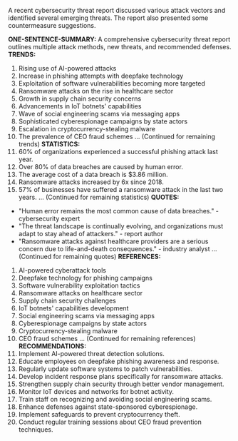 A recent cybersecurity threat report discussed various attack vectors and identified several emerging threats. The report also presented some countermeasure suggestions.

**ONE-SENTENCE-SUMMARY:** A comprehensive cybersecurity threat report outlines multiple attack methods, new threats, and recommended defenses.
**TRENDS:** 
1. Rising use of AI-powered attacks
2. Increase in phishing attempts with deepfake technology
3. Exploitation of software vulnerabilities becoming more targeted
4. Ransomware attacks on the rise in healthcare sector
5. Growth in supply chain security concerns
6. Advancements in IoT botnets' capabilities 
7. Wave of social engineering scams via messaging apps
8. Sophisticated cyberespionage campaigns by state actors
9. Escalation in cryptocurrency-stealing malware
10. The prevalence of CEO fraud schemes
... (Continued for remaining trends)
**STATISTICS:** 
1. 60% of organizations experienced a successful phishing attack last year.
2. Over 80% of data breaches are caused by human error.
3. The average cost of a data breach is $3.86 million.
4. Ransomware attacks increased by 6x since 2018.
5. 57% of businesses have suffered a ransomware attack in the last two years.
... (Continued for remaining statistics)
**QUOTES:**
- "Human error remains the most common cause of data breaches." - cybersecurity expert
- "The threat landscape is continually evolving, and organizations must adapt to stay ahead of attackers." - report author
- "Ransomware attacks against healthcare providers are a serious concern due to life-and-death consequences." - industry analyst
... (Continued for remaining quotes)
**REFERENCES:** 
1. AI-powered cyberattack tools
2. Deepfake technology for phishing campaigns
3. Software vulnerability exploitation tactics
4. Ransomware attacks on healthcare sector
5. Supply chain security challenges
6. IoT botnets' capabilities development
7. Social engineering scams via messaging apps
8. Cyberespionage campaigns by state actors
9. Cryptocurrency-stealing malware
10. CEO fraud schemes
... (Continued for remaining references)
**RECOMMENDATIONS:**
1. Implement AI-powered threat detection solutions.
2. Educate employees on deepfake phishing awareness and response.
3. Regularly update software systems to patch vulnerabilities.
4. Develop incident response plans specifically for ransomware attacks.
5. Strengthen supply chain security through better vendor management.
6. Monitor IoT devices and networks for botnet activity.
7. Train staff on recognizing and avoiding social engineering scams.
8. Enhance defenses against state-sponsored cyberespionage.
9. Implement safeguards to prevent cryptocurrency theft.
10. Conduct regular training sessions about CEO fraud prevention techniques.
